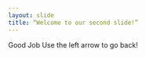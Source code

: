 ```yaml
---
layout: slide
title: “Welcome to our second slide!”
---
```

Good Job
Use the left arrow to go back!
